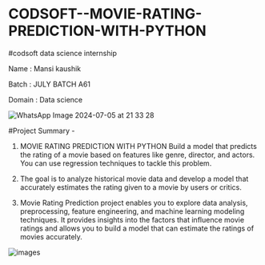 # CODSOFT--MOVIE-RATING-PREDICTION-WITH-PYTHON

#codsoft data science internship

Name : Mansi kaushik

Batch : JULY BATCH A61

Domain : Data science


![WhatsApp Image 2024-07-05 at 21 33 28](https://github.com/MansiKaushik123/CODSOFT--MOVIE-RATING-PREDICTION-WITH-PYTHON/assets/140509411/7c7bed34-5e39-4e33-a4be-47c870eba601)

#Project Summary -

1. MOVIE RATING PREDICTION WITH PYTHON Build a model that predicts the rating of a movie based on features like genre, director, and actors. You can use regression techniques to tackle this problem.

2. The goal is to analyze historical movie data and develop a model that accurately estimates the rating given to a movie by users or critics.

3. Movie Rating Prediction project enables you to explore data analysis, preprocessing, feature engineering, and machine learning modeling techniques. It provides insights into the factors that influence movie ratings and allows you to build a model that can estimate the ratings of movies accurately.


![images](https://github.com/user-attachments/assets/d6a0377e-c3d0-4782-b0f1-145d53f64198)
